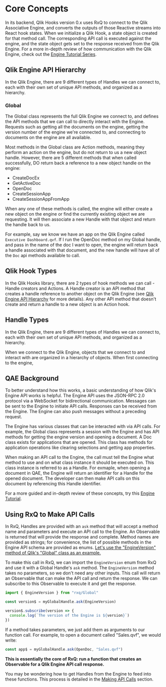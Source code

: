 # Core Concepts

In its backend, Qlik Hooks version 0.x uses RxQ to connect to the Qlik Associative Engine, and converts the outputs of those Reactive streams into React hook states. When we initialize a Qlik Hook, a state object is created for that method call. The corresponding API call is executed against the engine, and the state object gets set to the response received from the Qlik Engine. For a more in-depth review of how communication with the Qlik Engine, check out the [Engine Tutorial Series](http://opensrc.axisgroup.com/tutorials/engine/101.%20What%20is%20QIX%20and%20Why%20Should%20You%20Care.html).

## Qlik Engine API Hierarchy

In the Qlik Engine, there are 9 different types of Handles we can connect to, each with their own set of unique API methods, and organized as a hierarchy.

### Global

The Global class represents the full Qlik Engine we connect to, and defines the API methods that we can call to directly interact with the Engine. Requests such as getting all the documents on the engine, getting the version number of the engine we're connected to, and connecting to documents on the engine are all available.

Most methods in the Global class are Action methods, meaning they perform an action on the engine, but do not return to us a new object handle. However, there are 5 different methods that when called successfully, DO return back a reference to a new object handle on the engine:

- CreateDocEx
- GetActiveDoc
- OpenDoc
- CreateSessionApp
- CreateSessionAppFromApp

When any one of these methods is called, the engine will either create a new object on the engine or find the currently existing object we are requesting. It will then associate a new Handle with that object and return the handle back to us.

For example, say we know we have an app on the Qlik Engine called `Executive Dashboard.qvf`. If I run the OpenDoc method on my Global handle, and pass in the name of the doc I want to open, the engine will return back a handle associated with that document, and the new handle will have all of the `Doc` api methods available to call.

## Qlik Hook Types

In the Qlik Hooks library, there are 2 types of hook methods we can call - Handle creators and Actions. A Handle creator is an API method that creates a handle reference to another object on the Qlik Engine (see [Qlik Engine API Hierarchy](./#qlik-engine-api-hierarchy) for more details). Any other API method that doesn't create and return a handle to a new object is an Action hook.

## Handle Types

In the Qlik Engine, there are 9 different types of Handles we can connect to, each with their own set of unique API methods, and organized as a hierarchy.

When we connect to the Qlik Engine, objects that we connect to and interact with are organized in a hierarchy of objects. When first connecting to the engine,

## QAE Background

To better understand how this works, a basic understanding of how Qlik's Engine API works is helpful. The Engine API uses the JSON-RPC 2.0 protocol via a WebSocket for bidirectional communication. Messages can be sent to the Engine to initiate API calls. Responses can be received from the Engine. The Engine can also push messages without a preceding request.

The Engine has various classes that can be interacted with via API calls. For example, the Global class represents a session with the Engine and has API methods for getting the engine version and opening a document. A Doc class exists for applications that are opened. This class has methods for application operations like clearing selections and getting app properties.

When making an API call to the Engine, the call must tell the Engine what method to use and on what class instance it should be executed on. This class instance is referred to as a Handle. For exmaple, when opening a document in QAE, the Engine will return an identifier for a Handle for the opened document. The developer can then make API calls on this document by referencing this Handle identifier.

For a more guided and in-depth review of these concepts, try this [Engine Tutorial](http://playground.qlik.com/learn/engine-tutorial/101.%20What%20is%20QIX%20and%20Why%20Should%20You%20Care.html).

## Using RxQ to Make API Calls

In RxQ, Handles are provided with an `ask` method that will accept a method name and parameters and execute an API call to the Engine. An Observable is returned that will provide the response and complete. Method names are provided as strings; for convenience, the list of possible methods in the Engine API schema are provided as enums. [Let's use the "EngineVersion" method of Qlik's "Global" class as an example.](http://help.qlik.com/en-US/sense-developer/November2017/Subsystems/EngineAPI/Content/Classes/GlobalClass/Global-class-EngineVersion-method.htm)

To make this call in RxQ, we can import the `EngineVersion` enum from RxQ and use it with a Global Handle's `ask` method. The `EngineVersion` method takes no parameters, so we don't need any other inputs. This call will return an Observable that can make the API call and return the response. We can subscribe to this Observable to execute it and get the response.

```javascript
import { EngineVersion } from "rxq/Global"

const version$ = myGlobalHandle.ask(EngineVersion)

version$.subscribe(version => {
  console.log(`The version of the Engine is ${version}`)
})
```

If a method takes parameters, we just add them as arguments to our function call. For example, to open a document called "Sales.qvf", we would write:

```javascript
const app$ = myGlobalHandle.ask(OpenDoc, "Sales.qvf")
```

**This is essentially the core of RxQ: run a function that creates an Observable for a Qlik Engine API call response.**

You may be wondering how to get Handles from the Engine to feed into these functions. This process is detailed in the [Making API Calls](../basics/making-api-calls.md) section.
